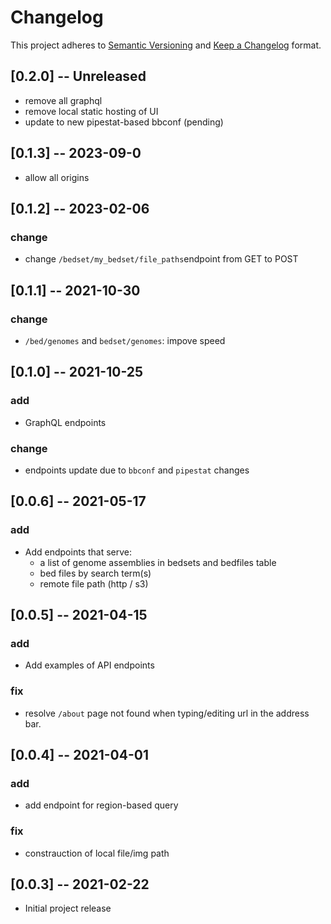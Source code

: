 # Changelog

This project adheres to [Semantic Versioning](https://semver.org/spec/v2.0.0.html) and [Keep a Changelog](https://keepachangelog.com/en/1.0.0/) format. 

## [0.2.0] -- Unreleased
- remove all graphql
- remove local static hosting of UI
- update to new pipestat-based bbconf (pending)

## [0.1.3] -- 2023-09-0
- allow all origins

## [0.1.2] -- 2023-02-06
### change
- change `/bedset/my_bedset/file_paths`endpoint from GET to POST

## [0.1.1] -- 2021-10-30
### change
- `/bed/genomes` and `bedset/genomes`: impove speed

## [0.1.0] -- 2021-10-25
### add
- GraphQL endpoints
### change
- endpoints update due to `bbconf` and `pipestat` changes

## [0.0.6] -- 2021-05-17
### add
- Add endpoints that serve:
  - a list of genome assemblies in bedsets and bedfiles table
  - bed files by search term(s)
  - remote file path (http / s3)
  
## [0.0.5] -- 2021-04-15
### add
- Add examples of API endpoints
### fix
- resolve `/about` page not found when typing/editing url in the address bar. 

## [0.0.4] -- 2021-04-01
### add
- add endpoint for region-based query 
### fix
- constrauction of local file/img path

## [0.0.3] -- 2021-02-22
- Initial project release
